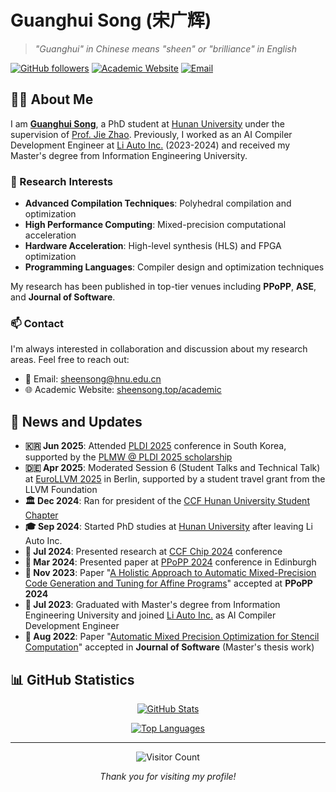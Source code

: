 # Guanghui Song (宋广辉)

> *"Guanghui" in Chinese means "sheen" or "brilliance" in English*

[![GitHub followers](https://img.shields.io/github/followers/sheenisme?style=social)](https://github.com/sheenisme)
[![Academic Website](https://img.shields.io/badge/Academic-Website-blue)](https://sheensong.top/academic/)
[![Email](https://img.shields.io/badge/Email-sheensong@hnu.edu.cn-red)](mailto:sheensong@hnu.edu.cn)

## 👨‍🎓 About Me

I am **[Guanghui Song](https://sheensong.top/academic/)**, a PhD student at [Hunan University](https://www-en.hnu.edu.cn) under the supervision of [Prof. Jie Zhao](https://yaozhujia.github.io). Previously, I worked as an AI Compiler Development Engineer at [Li Auto Inc.](https://www.lixiang.com/about.html) (2023-2024) and received my Master's degree from Information Engineering University.

### 🔬 Research Interests
- **Advanced Compilation Techniques**: Polyhedral compilation and optimization
- **High Performance Computing**: Mixed-precision computational acceleration
- **Hardware Acceleration**: High-level synthesis (HLS) and FPGA optimization
- **Programming Languages**: Compiler design and optimization techniques

My research has been published in top-tier venues including **PPoPP**, **ASE**, and **Journal of Software**.

### 📫 Contact
I'm always interested in collaboration and discussion about my research areas. Feel free to reach out:
- 📧 Email: [sheensong@hnu.edu.cn](mailto:sheensong@hnu.edu.cn)
- 🌐 Academic Website: [sheensong.top/academic](https://sheensong.top/academic/)

## 📰 News and Updates

- **🇰🇷 Jun 2025**: Attended [PLDI 2025](https://pldi25.sigplan.org/) conference in South Korea, supported by the [PLMW @ PLDI 2025 scholarship](https://pldi25.sigplan.org/home/PLMW-pldi-2025)
- **🇩🇪 Apr 2025**: Moderated Session 6 (Student Talks and Technical Talk) at [EuroLLVM 2025](https://llvm.swoogo.com/2025eurollvm/home) in Berlin, supported by a student travel grant from the LLVM Foundation
- **🏛️ Dec 2024**: Ran for president of the [CCF Hunan University Student Chapter](https://mp.weixin.qq.com/s/AFaJoxtjnA_FEd2XJSJbUA)
- **🎓 Sep 2024**: Started PhD studies at [Hunan University](https://www-en.hnu.edu.cn) after leaving Li Auto Inc.
- **📄 Jul 2024**: Presented research at [CCF Chip 2024](https://conf.ccf.org.cn/web/api/m1216328594754768896171003693528.action) conference
- **🏴󠁧󠁢󠁳󠁣󠁴󠁿 Mar 2024**: Presented paper at [PPoPP 2024](https://conf.researchr.org/track/PPoPP-2024/PPoPP-2024-papers) conference in Edinburgh
- **📝 Nov 2023**: Paper "[A Holistic Approach to Automatic Mixed-Precision Code Generation and Tuning for Affine Programs](https://dl.acm.org/doi/10.1145/3627535.3638484)" accepted at **PPoPP 2024**
- **💼 Jul 2023**: Graduated with Master's degree from Information Engineering University and joined [Li Auto Inc.](https://www.lixiang.com/about.html) as AI Compiler Development Engineer
- **📝 Aug 2022**: Paper "[Automatic Mixed Precision Optimization for Stencil Computation](https://jos.org.cn/jos/article/abstract/6757)" accepted in **Journal of Software** (Master's thesis work)

## 📊 GitHub Statistics

<div align="center">

[![GitHub Stats](https://github-readme-stats.vercel.app/api?username=sheenisme&count_private=true&show_icons=true&theme=default&hide=contribs,prs)](https://github.com/sheenisme)

[![Top Languages](https://github-readme-stats.vercel.app/api/top-langs/?username=sheenisme&layout=compact&size_weight=0.5&count_weight=0.5&exclude_repo=sheenisme,academic,blog,my-ayer-theme,sheenisme.github.io,origion-hexo-theme-ayer&hide=javascript,tsql,java,css&langs_count=6)](https://github.com/sheenisme)

</div>

---

<div align="center">

![Visitor Count](https://visitor-badge.laobi.icu/badge?page_id=sheenisme.sheenisme&left_color=gray&right_color=blue)

*Thank you for visiting my profile!*

</div>
